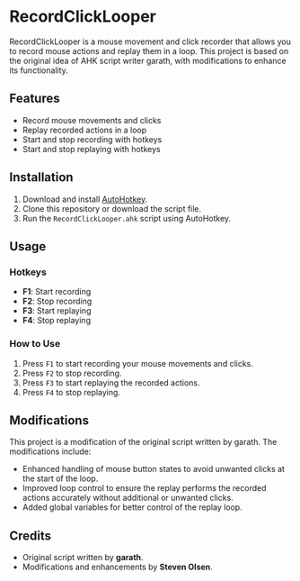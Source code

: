 # RecordClickLooper

RecordClickLooper is a mouse movement and click recorder that allows you to record mouse actions and replay them in a loop. This project is based on the original idea of AHK script writer garath, with modifications to enhance its functionality.

## Features

- Record mouse movements and clicks
- Replay recorded actions in a loop
- Start and stop recording with hotkeys
- Start and stop replaying with hotkeys

## Installation

1. Download and install [AutoHotkey](https://www.autohotkey.com/).
2. Clone this repository or download the script file.
3. Run the `RecordClickLooper.ahk` script using AutoHotkey.

## Usage

### Hotkeys

- **F1**: Start recording
- **F2**: Stop recording
- **F3**: Start replaying
- **F4**: Stop replaying

### How to Use

1. Press `F1` to start recording your mouse movements and clicks.
2. Press `F2` to stop recording.
3. Press `F3` to start replaying the recorded actions.
4. Press `F4` to stop replaying.

## Modifications

This project is a modification of the original script written by garath. The modifications include:

- Enhanced handling of mouse button states to avoid unwanted clicks at the start of the loop.
- Improved loop control to ensure the replay performs the recorded actions accurately without additional or unwanted clicks.
- Added global variables for better control of the replay loop.

## Credits

- Original script written by **garath**.
- Modifications and enhancements by **Steven Olsen**.
